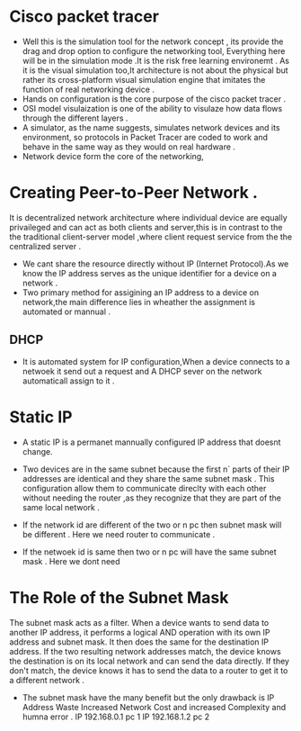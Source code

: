 # Cisco packet tracer 
- Well this is the simulation tool for the network concept , its provide the drag and drop option to configure the networking tool, Everything here will be in the simulation mode .It is the risk free learning environemt . As it is the visual simulation too,It architecture is not about the physical but rather its cross-platform visual simulation engine that imitates the function of real networking device .
- Hands on configuration is the core purpose of the cisco packet tracer .
- OSI model visulaization is one of the ability to visulaze how data flows through the different layers .
- A simulator, as the name suggests, simulates network devices and its environment,
so protocols in Packet Tracer are coded to work and behave in the same way as they would on real hardware .
- Network device form the core of the networking,



# Creating Peer-to-Peer Network .
It is decentralized network architecture where individual device are equally privaileged and can act as both clients and server,this is in contrast to the the traditional client-server model ,where client request service from the the centralized server .
- We cant share the resource directly without IP (Internet Protocol).As we know the IP address serves as the unique identifier for a device on a network .
- Two primary method for assigining an IP address to a device on network,the main difference lies in wheather the assignment is automated or mannual .
 ## DHCP 
 - It is automated system  for IP configuration,When a device connects to a netwoek it send out a request and A DHCP sever on the network automaticall assign to it .
 # Static IP 
 - A static IP is a permanet mannually configured IP address that doesnt change.

- Two devices are in the same subnet because the first  n` parts of their IP addresses are identical and they share the same subnet mask . This configuration allow them to communicate direclty with each other without needing the router ,as they recognize that they are part of the same local network .
- If the network id are different of the two or n pc then subnet mask will be different . Here we need router to communicate .
- If the netwoek id is same then two or n pc will have the same subnet mask . Here we dont need 
# The Role of the Subnet Mask
The subnet mask acts as a filter. When a device wants to send data to another IP address, it performs a logical AND operation with its own IP address and subnet mask. It then does the same for the destination IP address. If the two resulting network addresses match, the device knows the destination is on its local network and can send the data directly. If they don't match, the device knows it has to send the data to a router to get it to a different network . 
- The subnet mask have the many benefit but the only drawback is  IP Address Waste Increased Network Cost and increased Complexity and humna error .
 IP 192.168.0.1 pc 1
 IP 192.168.1.2 pc 2